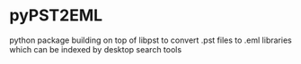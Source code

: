 # pyPST2EML
python package building on top of libpst to convert .pst files to .eml libraries which can be indexed by desktop search tools
